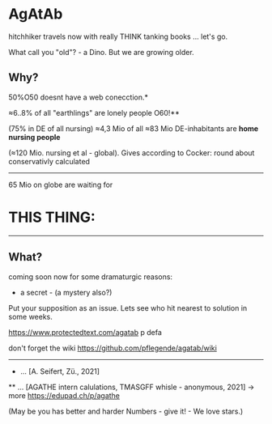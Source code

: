 # AgAtAb
hitchhiker travels now with really THINK tanking books ... let's go.

What call you "old"? - a Dino. But we are growing older.

## Why? 
50%O50 doesnt have a web conecction.*

≈6..8% of all "earthlings" are lonely people O60!** 

(75% in DE of all nursing) ≈4,3 Mio of all ≈83 Mio DE-inhabitants are **home nursing people**

(≈120 Mio. nursing et al - global). Gives according to Cocker: round about conservativly calculated 

---
65 Mio on globe are waiting for
# THIS THING:
---

## What?

coming soon
now for some dramaturgic reasons:
- a secret -
(a mystery also?)

Put your supposition as an issue. Lets see who hit nearest to solution in some weeks.

https://www.protectedtext.com/agatab p defa

don't forget the wiki
https://github.com/pflegende/agatab/wiki



---
* ... [A. Seifert, Zü., 2021]

** ... [AGATHE intern calulations, TMASGFF whisle - anonymous, 2021] -> more https://edupad.ch/p/agathe

(May be you has better and harder Numbers - give it! - We love stars.)
